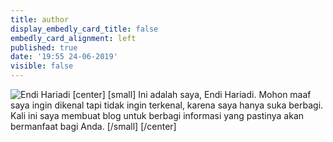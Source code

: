```yaml
---
title: author
display_embedly_card_title: false
embedly_card_alignment: left
published: true
date: '19:55 24-06-2019'
visible: false
---
```


![Endi Hariadi](https://i.imgur.com/3qkyMfT.jpg)
[center]
[small]
Ini adalah saya, Endi Hariadi. Mohon maaf saya ingin dikenal tapi tidak ingin terkenal, karena saya hanya suka berbagi. Kali ini saya membuat blog untuk berbagi informasi yang pastinya akan bermanfaat bagi Anda.
[/small]
[/center]